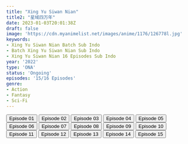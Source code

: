 ```yaml
---
title: "Xing Yu Siwan Nian"
title2: "星域四万年"
date: 2023-01-03T20:01:38Z
draft: false
image: 'https://cdn.myanimelist.net/images/anime/1176/126778l.jpg'
keywords:
- Xing Yu Siwan Nian Batch Sub Indo
- Batch Xing Yu Siwan Nian Sub Indo
- Xing Yu Siwan Nian 16 Episodes Sub Indo
year: '2022'
type: 'ONA'
status: 'Ongoing'
episodes: '15/16 Episodes'
genre:
- Action
- Fantasy
- Sci-Fi
---
```


<div class="d-g gg-5 gtc-r ai-c">
<button onclick="window.open('?arc=DGba52WuuK_20221005/1/MP4/Kuramanime-FORCULT-01-480p-Anichin','_blank')">Episode 01</button>
<button onclick="window.open('?arc=5DUYK3jEYi_20221005/2/MP4/Kuramanime-FORCULT-02-480p-Anichin','_blank')">Episode 02</button>
<button onclick="window.open('?arc=gDL44Q24zI_20221006/3/MP4/Kuramanime-FORCULT-03-480p-Anichin','_blank')">Episode 03</button>
<button onclick="window.open('?arc=w3mjBRWnZ4_20221011/4/MP4/Kuramanime-FORCULT-04-480p-Anichin','_blank')">Episode 04</button>
<button onclick="window.open('?arc=6xJwVcc2JM_20221018/5/MP4/Kuramanime-FORCULT-05-480p-Anichin','_blank')">Episode 05</button>
<button onclick="window.open('?arc=FUaBLz4zVd_20221025/6/MP4/Kuramanime-FORCULT-06-480p-Anichin','_blank')">Episode 06</button>
<button onclick="window.open('?arc=FNflW3nMiv_20221101/7/MP4/Kuramanime-FORCULT-07-480p-Anichin','_blank')">Episode 07</button>
<button onclick="window.open('?arc=rubcMz6lrZ_20221108/8/MP4/Kuramanime-FORCULT-08-480p-Anichin','_blank')">Episode 08</button>
<button onclick="window.open('?arc=etqVcVSRP2_20221115/9/MP4/Kuramanime-FORCULT-09-480p-Anichin','_blank')">Episode 09</button>
<button onclick="window.open('?arc=LRAJuWtBMl_20221122/10/MP4/Kuramanime-FORCULT-10-480p-Anichin','_blank')">Episode 10</button>
<button onclick="window.open('?arc=H42q2QGctJ_20221129/11/MP4/Kuramanime-FORCULT-11-480p-Anichin','_blank')">Episode 11</button>
<button onclick="window.open('?arc=6UzCA079Mg_20221213/12/MP4/Kuramanime-FORCULT-12-480p-Anichin','_blank')">Episode 12</button>
<button onclick="window.open('?arc=5LtZLtLFes_20221220/13/MP4/Kuramanime-FORCULT-13-480p-Anichin','_blank')">Episode 13</button>
<button onclick="window.open('?arc=8ENXHevjIh_20221227/14/MP4/Kuramanime-FORCULT-14-480p-Anichin','_blank')">Episode 14</button>
<button onclick="window.open('?arc=el1ZrLSsJ6_20230103/15/MP4/Kuramanime-FORCULT-15-480p-Anichin','_blank')">Episode 15</button>
</div>